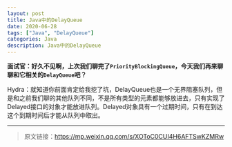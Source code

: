 ```yaml
---
layout: post
title: Java中的DelayQueue
date: 2020-06-28
tags: ["Java", "DelayQueue"]
categories: Java
description: Java中的DelayQueue
---
```


**面试官：好久不见啊，上次我们聊完了`PriorityBlockingQueue`，今天我们再来聊聊和它相关的`DelayQueue`吧？**

Hydra：就知道你前面肯定给我挖了坑，DelayQueue也是一个无界阻塞队列，但是和之前我们聊的其他队列不同，不是所有类型的元素都能够放进去，只有实现了Delayed接口的对象才能放进队列。Delayed对象具有一个过期时间，只有在到达这个到期时间后才能从队列中取出。


---

> 原文链接：https://mp.weixin.qq.com/s/XOToC0CUI4H6AFTSwKZMRw
